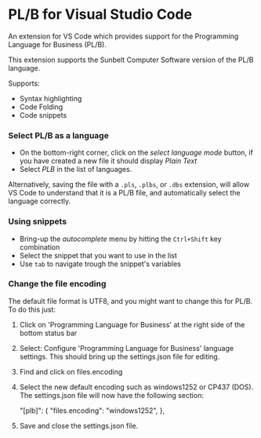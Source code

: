 # PL/B for Visual Studio Code

An extension for VS Code which provides support for the Programming Language for Business (PL/B).

This extension supports the Sunbelt Computer Software version of the PL/B language. 

Supports:
* Syntax highlighting
* Code Folding
* Code snippets

### Select PL/B as a language
* On the bottom-right corner, click on the *select language mode* button, if you have created a new file it should display *Plain Text*
* Select *PLB* in the list of languages.

Alternatively, saving the file with a `.pls`, `.plbs`, or `.dbs` extension, will allow VS Code to understand that it is a PL/B file, and automatically select the language correctly.

### Using snippets
* Bring-up the *autocomplete* menu by hitting the `Ctrl+Shift` key combination
* Select the snippet that you want to use in the list
* Use `tab` to navigate trough the snippet's variables

### Change the file encoding

The default file format is UTF8, and you might want to change this for PL/B. To do this just:

1. Click on 'Programming Language for Business' at the right side of the bottom status bar 
2. Select: Configure 'Programming Language for Business' language settings. This should bring up the settings.json file for editing.
3. Find and click on files.encoding
4. Select the new default encoding such as windows1252 or CP437 (DOS). The settings.json file will now have the following section:

	"[plb]": {
		"files.encoding": "windows1252",
		},
		
5. Save and close the settings.json file.

